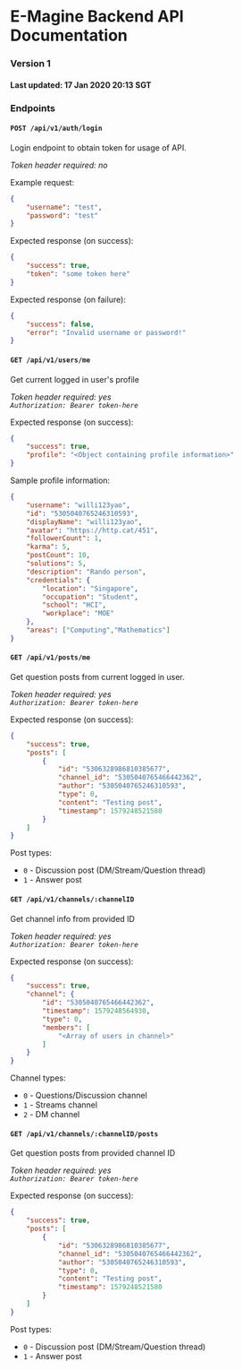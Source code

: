 # E-Magine Backend API Documentation

### Version 1

#### Last updated: 17 Jan 2020 20:13 SGT

### Endpoints

#### `POST /api/v1/auth/login`
Login endpoint to obtain token for usage of API.

*Token header required: no*

Example request:
```json
{
	"username": "test",
	"password": "test"
}
```

Expected response (on success):
```json
{
	"success": true,
	"token": "some token here"
}
```

Expected response (on failure):
```json
{
	"success": false,
	"error": "Invalid username or password!"
}
```

#### `GET /api/v1/users/me`
Get current logged in user's profile

*Token header required: yes*  
*`Authorization: Bearer token-here`*

Expected response (on success):
```json
{
	"success": true,
	"profile": "<Object containing profile information>"
}
```

Sample profile information:
```json
{
	"username": "willi123yao",
	"id": "5305040765246310593",
	"displayName": "willi123yao",
	"avatar": "https://http.cat/451",
	"followerCount": 1,
	"karma": 5,
	"postCount": 10,
	"solutions": 5,
	"description": "Rando person",
	"credentials": {
		"location": "Singapore",
		"occupation": "Student",
		"school": "HCI",
		"workplace": "MOE"
	},
	"areas": ["Computing","Mathematics"]
}
```

#### `GET /api/v1/posts/me`
Get question posts from current logged in user.

*Token header required: yes*  
*`Authorization: Bearer token-here`*

Expected response (on success):
```json
{
	"success": true,
	"posts": [
		{
			"id": "5306328986810385677",
			"channel_id": "5305040765466442362",
			"author": "5305040765246310593",
			"type": 0,
			"content": "Testing post",
			"timestamp": 1579248521580
		}
	]
}
```

Post types:
- `0` - Discussion post (DM/Stream/Question thread)
- `1` - Answer post

#### `GET /api/v1/channels/:channelID`
Get channel info from provided ID

*Token header required: yes*  
*`Authorization: Bearer token-here`*

Expected response (on success):
```json
{
	"success": true,
	"channel": {
		"id": "5305040765466442362",
		"timestamp": 1579248564930,
		"type": 0,
		"members": [
			"<Array of users in channel>"
		]
	}
}
```

Channel types:
- `0` - Questions/Discussion channel
- `1` - Streams channel
- `2` - DM channel

#### `GET /api/v1/channels/:channelID/posts`
Get question posts from provided channel ID

*Token header required: yes*  
*`Authorization: Bearer token-here`*

Expected response (on success):
```json
{
	"success": true,
	"posts": [
		{
			"id": "5306328986810385677",
			"channel_id": "5305040765466442362",
			"author": "5305040765246310593",
			"type": 0,
			"content": "Testing post",
			"timestamp": 1579248521580
		}
	]
}
```

Post types:
- `0` - Discussion post (DM/Stream/Question thread)
- `1` - Answer post